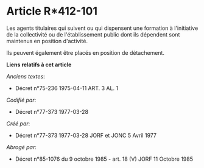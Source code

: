 # Article R*412-101

Les agents titulaires qui suivent ou qui dispensent une formation à l'initiative de la collectivité ou de l'établissement
public dont ils dépendent sont maintenus en position d'activité.

Ils peuvent également être placés en position de détachement.

**Liens relatifs à cet article**

_Anciens textes_:

  - Décret n°75-236 1975-04-11 ART. 3 AL. 1

_Codifié par_:

  - Décret n°77-373 1977-03-28

_Créé par_:

  - Décret n°77-373 1977-03-28 JORF et JONC 5 Avril 1977

_Abrogé par_:

  - Décret n°85-1076 du 9 octobre 1985 - art. 18 (V) JORF 11 Octobre 1985
